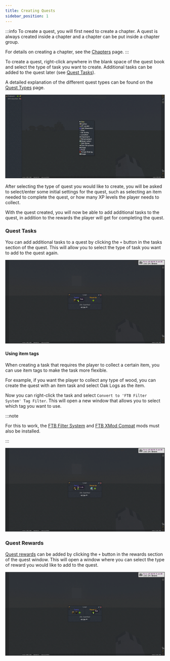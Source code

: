 ```yaml
---
title: Creating Quests
sidebar_position: 1
---
```


:::info
To create a quest, you will first need to create a chapter. A quest is always created inside a chapter and a chapter can
be put inside a chapter group.

For details on creating a chapter, see the [Chapters](../Chapters/index.md) page.
:::

To create a quest, right-click anywhere in the blank space of the quest book and select the type of task you want to create. Additional tasks can be added to the quest later (see [Quest Tasks](#quest-tasks)).

A detailed explanation of the different quest types can be found on the [Quest Types](./Types.md) page.

![Create Quest](../../../../_assets/images/quests/create-a-quest.webp)

After selecting the type of quest you would like to create, you will be asked to select/enter some initial settings for the quest, such as selecting an item needed to complete the quest, or how many XP levels the player needs to collect.

With the quest created, you will now be able to add additional tasks to the quest, in addition to the rewards the player will get for completing the quest.

### Quest Tasks

You can add additional tasks to a quest by clicking the `+` button in the tasks section of the quest.
This will allow you to select the type of task you want to add to the quest again.

![Add Quest Task](../../../../_assets/images/quests/quest-add-task.webp)

#### Using item tags

When creating a task that requires the player to collect a certain item, you can use item tags to make the task more flexible.

For example, if you want the player to collect any type of wood, you can create the quest with an item task and select Oak Logs as the item.

Now you can right-click the task and select `Convert to 'FTB Filter System' Tag Filter`. This will open a new window that allows you to select which tag you want to use.

:::note

For this to work, the [FTB Filter System](https://www.curseforge.com/minecraft/mc-mods/ftb-filter-system) and [FTB XMod Compat](https://www.curseforge.com/minecraft/mc-mods/ftb-xmod-compat) mods must also be installed.

:::

![Convert to Tag Filter](../../../../_assets/images/quests/quest-convert-to-tag-filter.webp)

### Quest Rewards

[Quest rewards](./Rewards/index.md) can be added by clicking the `+` button in the rewards section of the quest window.
This will open a window where you can select the type of reward you would like to add to the quest.

![Add Quest Reward](../../../../_assets/images/quests/quest-add-reward.webp)
